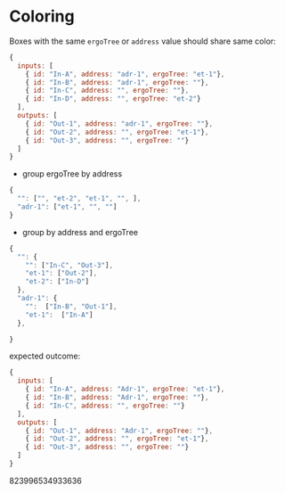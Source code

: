 # Coloring

Boxes with the same `ergoTree` or `address` value should share same color:

```js
{
  inputs: [
    { id: "In-A", address: "adr-1", ergoTree: "et-1"},
    { id: "In-B", address: "adr-1", ergoTree: ""},
    { id: "In-C", address: "", ergoTree: ""},
    { id: "In-D", address: "", ergoTree: "et-2"} 
  ],
  outputs: [
    { id: "Out-1", address: "adr-1", ergoTree: ""},
    { id: "Out-2", address: "", ergoTree: "et-1"},
    { id: "Out-3", address: "", ergoTree: ""}    
  ]
}
```

- group ergoTree by address

```js
{
  "": ["", "et-2", "et-1", "", ],
  "adr-1": ["et-1", "", ""]
}
```

- group by address and ergoTree


```js
{
  "": {
    "": ["In-C", "Out-3"],
    "et-1": ["Out-2"],
    "et-2": ["In-D"]
  },
  "adr-1": {
    "":  ["In-B", "Out-1"],
    "et-1":  ["In-A"]
  },

}
```



expected outcome:

```js
{
  inputs: [
    { id: "In-A", address: "Adr-1", ergoTree: "et-1"},
    { id: "In-B", address: "Adr-1", ergoTree: ""},
    { id: "In-C", address: "", ergoTree: ""}    
  ],
  outputs: [
    { id: "Out-1", address: "Adr-1", ergoTree: ""},
    { id: "Out-2", address: "", ergoTree: "et-1"},
    { id: "Out-3", address: "", ergoTree: ""}    
  ]
}
```


823996534933636

